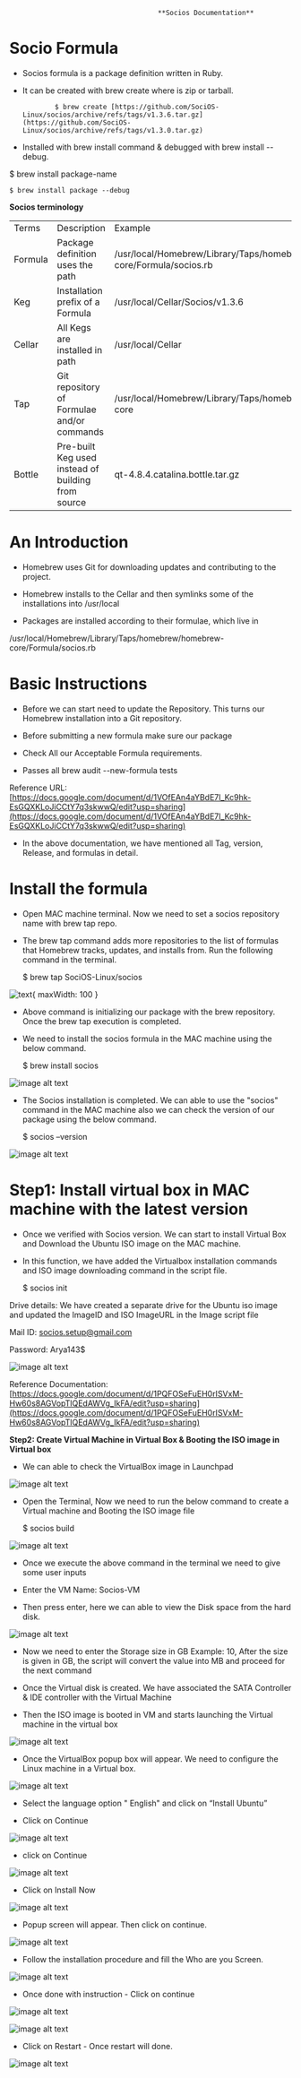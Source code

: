                        

                                         **Socios Documentation**

# **Socio Formula**

* Socios formula is a package definition written in Ruby.

* It can be created with brew create <URL> where <URL> is zip or tarball. 

              $ brew create [https://github.com/SociOS-Linux/socios/archive/refs/tags/v1.3.6.tar.gz](https://github.com/SociOS-Linux/socios/archive/refs/tags/v1.3.0.tar.gz)

* Installed with brew install <formula>command  & debugged with brew install --debug.

$ brew install package-name

	$ brew install package --debug

**Socios terminology**

<table>
  <tr>
    <td>Terms</td>
    <td>Description</td>
    <td> Example</td>
  </tr>
  <tr>
    <td>Formula</td>
    <td>Package definition uses the path </td>
    <td>/usr/local/Homebrew/Library/Taps/homebrew/homebrew-core/Formula/socios.rb</td>
  </tr>
  <tr>
    <td>Keg</td>
    <td>Installation prefix of a Formula</td>
    <td>/usr/local/Cellar/Socios/v1.3.6</td>
  </tr>
  <tr>
    <td>Cellar</td>
    <td>All Kegs are installed in path</td>
    <td>/usr/local/Cellar</td>
  </tr>
  <tr>
    <td>Tap</td>
    <td>Git repository of Formulae and/or commands</td>
    <td>/usr/local/Homebrew/Library/Taps/homebrew/homebrew-core</td>
  </tr>
  <tr>
    <td>Bottle</td>
    <td>Pre-built Keg used instead of building from source</td>
    <td>qt-4.8.4.catalina.bottle.tar.gz</td>
  </tr>
</table>


# **An Introduction**

* Homebrew uses Git for downloading updates and contributing to the project.

* Homebrew installs to the Cellar and then symlinks some of the installations into /usr/local 

* Packages are installed according to their formulae, which live in 

/usr/local/Homebrew/Library/Taps/homebrew/homebrew-core/Formula/socios.rb

# **Basic Instructions**

* Before we can start need to update the Repository. This turns our Homebrew installation into a Git repository.

* Before submitting a new formula make sure our package

* Check All our Acceptable Formula requirements.

* Passes all brew audit --new-formula <formula> tests

Reference URL:  [https://docs.google.com/document/d/1VOfEAn4aYBdE7l_Kc9hk-EsGQXKLoJiCCtY7q3skwwQ/edit?usp=sharing](https://docs.google.com/document/d/1VOfEAn4aYBdE7l_Kc9hk-EsGQXKLoJiCCtY7q3skwwQ/edit?usp=sharing)	

* In the above documentation, we have mentioned all Tag, version, Release, and formulas in detail.

# **Install the formula**

* Open MAC machine terminal. Now we need to set a socios repository name with brew tap repo.

* The brew tap command adds more repositories to the list of formulas that Homebrew tracks, updates, and installs from. Run the following command in the terminal.

	$ brew tap SociOS-Linux/socios

![text](image_0.png){ maxWidth: 100 }

* Above command is initializing our package with the brew repository. Once the brew tap execution is completed.

* We need to install the socios formula in the MAC machine using the below command.

	$ brew install socios

![image alt text](image_1.png)

* The Socios installation is completed. We can able to use the "socios" command in the MAC machine also we can check the version of our package using the below command.

	$ socios –version

![image alt text](image_2.png)

# **Step1:  Install virtual box in MAC machine with the latest version**

* Once we verified with Socios version. We can start to install Virtual Box and Download the Ubuntu ISO image on the MAC machine.

* In this function, we have added the Virtualbox installation commands and ISO image downloading command in the script file.

	$ socios init

Drive details: We have created a separate drive for the Ubuntu iso image and updated the ImageID and ISO ImageURL in the Image script file 

Mail ID:      socios.setup@gmail.com

Password: Arya143$

![image alt text](image_3.png)

Reference Documentation: [https://docs.google.com/document/d/1PQFOSeFuEH0rISVxM-Hw60s8AGVopTlQEdAWVg_IkFA/edit?usp=sharing](https://docs.google.com/document/d/1PQFOSeFuEH0rISVxM-Hw60s8AGVopTlQEdAWVg_IkFA/edit?usp=sharing)	

**Step2:  Create Virtual Machine in Virtual Box & Booting the ISO image in Virtual box**

* We can able to check the VirtualBox image in Launchpad

![image alt text](image_4.png)

* Open the Terminal, Now we need to run the below command to create a Virtual machine and Booting the ISO image file 

	$ socios build

![image alt text](image_5.png)

* Once we execute the above command in the terminal we need to give some user inputs

* Enter the VM Name: Socios-VM

* Then press enter, here we can able to view the Disk space from the hard disk.

![image alt text](image_6.png)

* Now we need to enter the Storage size in GB  Example: 10, After the size is given in GB, the script will convert the value into MB and proceed for the next command

* Once the Virtual disk is created. We have associated the SATA Controller & IDE controller with the Virtual Machine

* Then the ISO image is booted in VM and starts launching the Virtual machine in the virtual box

![image alt text](image_7.png)

* Once the VirtualBox popup box will appear. We need to configure the Linux machine in a Virtual box.

![image alt text](image_8.png)

* Select the language option " English" and click on “Install Ubuntu”

* Click on Continue 

![image alt text](image_9.png)

*  click on Continue

![image alt text](image_10.png)

* Click on Install Now

![image alt text](image_11.png)

* Popup screen will appear. Then click on continue.

![image alt text](image_12.png)

* Follow the installation procedure and fill the Who are you Screen.

![image alt text](image_13.png)

* Once done with instruction - Click on continue

![image alt text](image_14.png)

![image alt text](image_15.png)

* Click on Restart - Once restart will done.

![image alt text](image_16.png)

